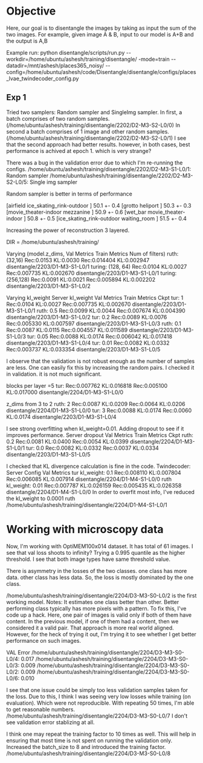 # Objective
Here, our goal is to disentangle the images by taking as input the sum of the two images. For example, given image A & B, input to our model is A+B and the output is A,B

Example run:
python disentangle/scripts/run.py --workdir=/home/ubuntu/ashesh/training/disentangle/ -mode=train --datadir=/mnt/ashesh/places365_noisy/ --config=/home/ubuntu/ashesh/code/Disentangle/disentangle/configs/places_lvae_twindecoder_config.py

## Exp 1
Tried two samplers: Random sampler and SingleImg sampler. In first, a batch comprises of two random samples. (/home/ubuntu/ashesh/training/disentangle/2202/D2-M3-S2-L0/0)
In second a batch comprises of 1 image and other random samples. (/home/ubuntu/ashesh/training/disentangle/2202/D2-M3-S2-L0/1)
I see that the second approach had better results. however, in both cases, best performance is achived at epoch 1.
which is very strange? 

There was a bug in the validation error due to which I'm re-running the configs.
/home/ubuntu/ashesh/training/disentangle/2202/D2-M3-S1-L0/1: Random sampler
/home/ubuntu/ashesh/training/disentangle/2202/D2-M3-S2-L0/5: Single img sampler

Random sampler is better in terms of performance

[airfield                  ice_skating_rink-outdoor ] 50.1 +- 0.4
[grotto                    heliport                 ] 50.3 +- 0.3
[movie_theater-indoor      mezzanine                ] 50.9 +- 0.6
[wet_bar                   movie_theater-indoor     ] 50.8 +- 0.5
[ice_skating_rink-outdoor  waiting_room             ] 51.5 +- 0.4

Increasing the power of reconstruction
3 layered.

DIR = /home/ubuntu/ashesh/training/

Varying (model.z_dims,  Val Metrics                 Train Metrics
        Num of filters)
    ruth:   (32,16)     Rec:0.0153 KL:0.0030      Rec:0.014404 KL:0.002947      disentangle/2203/D1-M3-S1-L0/1
    turing: (128, 64)   Rec:0.0104 KL:0.0027      Rec:0.007735 KL:0.002670      disentangle/2203/D1-M3-S1-L0/1
    turing: (256,128)   Rec:0.0091 KL:0.0021      Rec:0.005894 KL:0.002202      disentangle/2203/D1-M3-S1-L0/2

Varying kl_weight
Server      kl_weight   Val Metrics             Train Metrics                                 Ckpt
    tur:    1           Rec:0.0104 KL:0.0027    Rec:0.007735 KL:0.002670    disentangle/2203/D1-M3-S1-L0/1
    ruth:   0.5         Rec:0.0099 KL:0.0044    Rec:0.007674 KL:0.004390    disentangle/2203/D1-M3-S1-L0/2
    tur:    0.2         Rec:0.0089 KL:0.0076    Rec:0.005330 KL:0.007597    disentangle/2203/D1-M3-S1-L0/3
    ruth:   0.1         Rec:0.0087 KL:0.0115    Rec:0.004557 KL:0.011589    disentangle/2203/D1-M3-S1-L0/3
    tur:    0.05        Rec:0.0088 KL:0.0174    Rec:0.006042 KL:0.017418    disentangle/2203/D1-M3-S1-L0/4
    tur:    0.01        Rec:0.0082 KL:0.0332    Rec:0.003737 KL:0.033354    disentangle/2203/D1-M3-S1-L0/5

I observe that the validation is not robust enough as the number of samples are less.
One can easily fix this by increasing the random pairs.  I checked it in validation. it is not much significant.

blocks per layer =5
tur:                    Rec:0.007762 KL:0.016818    Rec:0.005100 KL:0.017000 disentangle/2204/D1-M3-S1-L0/0



z_dims from 3 to 2
    ruth:   2        Rec:0.0087 KL:0.0209    Rec:0.0064 KL:0.0206    disentangle/2204/D1-M3-S1-L0/0
    tur:    3        Rec:0.0088 KL:0.0174    Rec:0.0060 KL:0.0174    disentangle/2203/D1-M3-S1-L0/4


I see strong overfitting when kl_weight=0.01. Adding dropout to see if it improves performance.
Server      dropout      Val Metrics             Train Metrics                                 Ckpt
    ruth:   0.2         Rec:0.0081 KL:0.0400    Rec:0.0054 KL:0.0399    disentangle/2204/D1-M3-S1-L0/1
    tur:    0.0         Rec:0.0082 KL:0.0332    Rec:0.0037 KL:0.0334    disentangle/2203/D1-M3-S1-L0/5


I checked that KL divergence calculation is fine in the code.
Twindecoder:    
Server      Config          Val Metrics
tur     kl_weight: 0.1      Rec:0.008110 KL:0.007804    Rec:0.006085 KL:0.007914    disentangle/2204/D1-M4-S1-L0/0
ruth    kl_weight: 0.01     Rec:0.007787 KL:0.026159    Rec:0.005435 KL:0.026358    disentangle/2204/D1-M4-S1-L0/0
In order to overfit most info, I've reduced the kl_weight to 0.0001
ruth /home/ubuntu/ashesh/training/disentangle/2204/D1-M4-S1-L0/1


# Working with microscopy data
Now, I'm working with OptiMEM100x014 dataset. It has total of 61 images.
I see that val loss shoots to infinity? 
Trying a 0.995  quantile as the higher threshold. I see that both image types have same threshold value.

There is asymmetry in the losses of the two classes. one class has more data. other class has less data.
So, the loss is mostly dominated by the one class.

/home/ubuntu/ashesh/training/disentangle/2204/D3-M3-S0-L0/2 is the first working model. 
Notes:
    It estimates one class better than other. Better performing class typically has more pixels with a pattern.
    To fix this, I've code up a hack. Here, one pair of images is valid only if both of them have content.
    In the previous model, if one of them had a content, then we considered it a valid pair. That approach is more real world aligned. However, for the heck of trying it out, I'm trying it to see whether I get better performance
    on such images.

VAL Error
/home/ubuntu/ashesh/training/disentangle/2204/D3-M3-S0-L0/4: 0.017
/home/ubuntu/ashesh/training/disentangle/2204/D3-M3-S0-L0/3: 0.009
/home/ubuntu/ashesh/training/disentangle/2204/D3-M3-S0-L0/2: 0.009
/home/ubuntu/ashesh/training/disentangle/2204/D3-M3-S0-L0/6: 0.010


I see that one issue could be simply too less validation samples taken for the loss. Due to this,
I think I was seeing very low losses while training (on evaluation). Which were not reproducible.
With repeating 50 times, I'm able to get reasonable numbers.
/home/ubuntu/ashesh/training/disentangle/2204/D3-M3-S0-L0/7
I don't see validation error stablizing at all.

I think one may repeat the training factor to 10 times as well. This will help in ensuring that most time is not spent on running the validation only.
Increased the batch_size to 8 and introduced the training factor.
/home/ubuntu/ashesh/training/disentangle/2204/D3-M3-S0-L0/8
